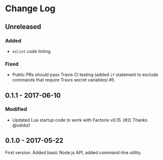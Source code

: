 # Change Log

## Unreleased

### Added

- `eslint` code linting

### Fixed

- Public PRs should pass Travis CI testing (added `if` statement to exclude commands that require Travis secret
  variables) #5

## 0.1.1 - 2017-06-10

### Modified

- Updated Lua startup code to work with Factorio v0.15.
  (#2)  Thanks @sdobz!

## 0.1.0 - 2017-05-22

First version.  Added basic Node.js API, added command-line utility.
